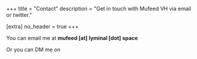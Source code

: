 +++
title = "Contact"
description = "Get in touch with Mufeed VH via email or twitter."

[extra]
no_header = true
+++

You can email me at <strong><span id="i_hate_spam"><noscript>mufeed [at] lyminal [dot] space</noscript></span></strong>

Or you can DM me on <a href="https://twitter.com/mufeedvh" aria-label="Link to my Twitter profile" target="_blank" rel="noopener"><span class="fa-brands fa-twitter"></span></a>

<script>let email=document.getElementById("i_hate_spam"); email.innerHTML +=" mufeed"; email.innerHTML +=" [at]"; email.innerHTML +=" lyminal"; email.innerHTML +=" [dot]"; email.innerHTML +=" space";</script>